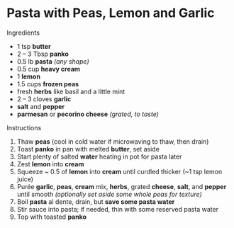 # Pasta with Peas, Lemon and Garlic

Ingredients

- 1 tsp **butter**
- 2 – 3 Tbsp **panko**
- 0.5 lb **pasta** *(any shape)*
- 0.5 cup **heavy cream**
- 1 **lemon**
- 1.5 cups **frozen peas**
- fresh **herbs** like basil and a little mint
- 2 – 3 cloves **garlic**
- **salt** and **pepper**
- **parmesan** or **pecorino cheese** *(grated, to taste)*

Instructions

1. Thaw **peas** (cool in cold water if microwaving to thaw, then drain)
1. Toast **panko** in pan with melted **butter**, set aside
1. Start plenty of salted **water** heating in pot for pasta later
1. Zest **lemon** into **cream**
1. Squeeze ~ 0.5 of **lemon** into **cream** until curdled thicker (~1 tsp lemon juice)
1. Purée **garlic**, **peas**, **cream** mix, **herbs**, grated **cheese**, **salt**, and **pepper** until smooth *(optionally set aside some whole peas for texture)*
1. Boil **pasta** al dente, drain, but **save some pasta water**
1. Stir sauce into pasta; if needed, thin with some reserved pasta water
1. Top with toasted **panko**

